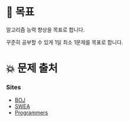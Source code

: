 # 📖 목표

알고리즘 능력 향상을 목표로 합니다.

꾸준히 공부할 수 있게 1일 최소 1문제를 목표로 합니다.

# 💥 문제 출처

### Sites
- [BOJ](https://www.acmicpc.net/)
- [SWEA](https://swexpertacademy.com/main/main.do)
- [Programmers](https://school.programmers.co.kr/learn/challenges?order=recent&statuses=solved&levels=1&languages=javascript)
